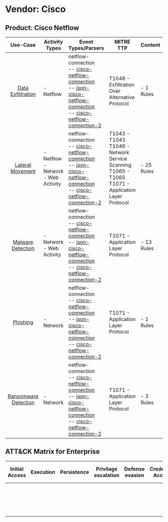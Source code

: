 Vendor: Cisco
=============
Product: Cisco Netflow
----------------------
|                              Use-Case                               | Activity Types                           | Event Types/Parsers                                                                                                                                                                                                                                                                                           | MITRE TTP                                                                                                    | Content         |
|:-------------------------------------------------------------------:| ---------------------------------------- | ------------------------------------------------------------------------------------------------------------------------------------------------------------------------------------------------------------------------------------------------------------------------------------------------------------- | ------------------------------------------------------------------------------------------------------------ | --------------- |
|    [Data Exfiltration](../UseCases/usecase_data_exfiltration.md)    | - Netflow                                |  netflow-connection<br> -- [cisco-netflow-connection](../Parsers/parserContent_cisco-netflow-connection.md)<br> -- [json-cisco-netflow-connection](../Parsers/parserContent_json-cisco-netflow-connection.md)<br> -- [cisco-netflow-connection-2](../Parsers/parserContent_cisco-netflow-connection-2.md)<br> | T1048 - Exfiltration Over Alternative Protocol<br>                                                           |  - 1 Rules<br>  |
|     [Lateral Movement](../UseCases/usecase_lateral_movement.md)     | - Netflow<br>- Network<br>- Web Activity |  netflow-connection<br> -- [cisco-netflow-connection](../Parsers/parserContent_cisco-netflow-connection.md)<br> -- [json-cisco-netflow-connection](../Parsers/parserContent_json-cisco-netflow-connection.md)<br> -- [cisco-netflow-connection-2](../Parsers/parserContent_cisco-netflow-connection-2.md)<br> | T1043 - T1043<br>T1046 - Network Service Scanning<br>T1065 - T1065<br>T1071 - Application Layer Protocol<br> |  - 25 Rules<br> |
|    [Malware Detection](../UseCases/usecase_malware_detection.md)    | - Network<br>- Web Activity              |  netflow-connection<br> -- [cisco-netflow-connection](../Parsers/parserContent_cisco-netflow-connection.md)<br> -- [json-cisco-netflow-connection](../Parsers/parserContent_json-cisco-netflow-connection.md)<br> -- [cisco-netflow-connection-2](../Parsers/parserContent_cisco-netflow-connection-2.md)<br> | T1071 - Application Layer Protocol<br>                                                                       |  - 13 Rules<br> |
|             [Phishing](../UseCases/usecase_phishing.md)             | - Network                                |  netflow-connection<br> -- [cisco-netflow-connection](../Parsers/parserContent_cisco-netflow-connection.md)<br> -- [json-cisco-netflow-connection](../Parsers/parserContent_json-cisco-netflow-connection.md)<br> -- [cisco-netflow-connection-2](../Parsers/parserContent_cisco-netflow-connection-2.md)<br> | T1071 - Application Layer Protocol<br>                                                                       |  - 1 Rules<br>  |
| [Ransomware Detection](../UseCases/usecase_ransomware_detection.md) | - Network                                |  netflow-connection<br> -- [cisco-netflow-connection](../Parsers/parserContent_cisco-netflow-connection.md)<br> -- [json-cisco-netflow-connection](../Parsers/parserContent_json-cisco-netflow-connection.md)<br> -- [cisco-netflow-connection-2](../Parsers/parserContent_cisco-netflow-connection-2.md)<br> | T1071 - Application Layer Protocol<br>                                                                       |  - 3 Rules<br>  |

ATT&CK Matrix for Enterprise
----------------------------
| Initial Access | Execution | Persistence | Privilage escalation | Defense evasion | Credential Access | Discovery                                                                     | Lateral Movement | Collection | Command and Control                                                             | Exfiltration                                                                                | Impact |
| -------------- | --------- | ----------- | -------------------- | --------------- | ----------------- | ----------------------------------------------------------------------------- | ---------------- | ---------- | ------------------------------------------------------------------------------- | ------------------------------------------------------------------------------------------- | ------ |
|                |           |             |                      |                 |                   | [Network Service Scanning](https://attack.mitre.org/techniques/T1046)<br><br> |                  |            | [Application Layer Protocol](https://attack.mitre.org/techniques/T1071)<br><br> | [Exfiltration Over Alternative Protocol](https://attack.mitre.org/techniques/T1048)<br><br> |        |